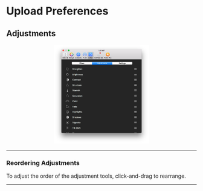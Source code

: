 # Upload Preferences

## Adjustments

<p style="text-align: center; margin-top: 1em;"><img src="/preferences/assets/upload-adjustments.png" width="50%" height="50%" /></p>

<hr /> 

### Reordering Adjustments

To adjust the order of the adjustment tools, click-and-drag to rearrange.

<hr />